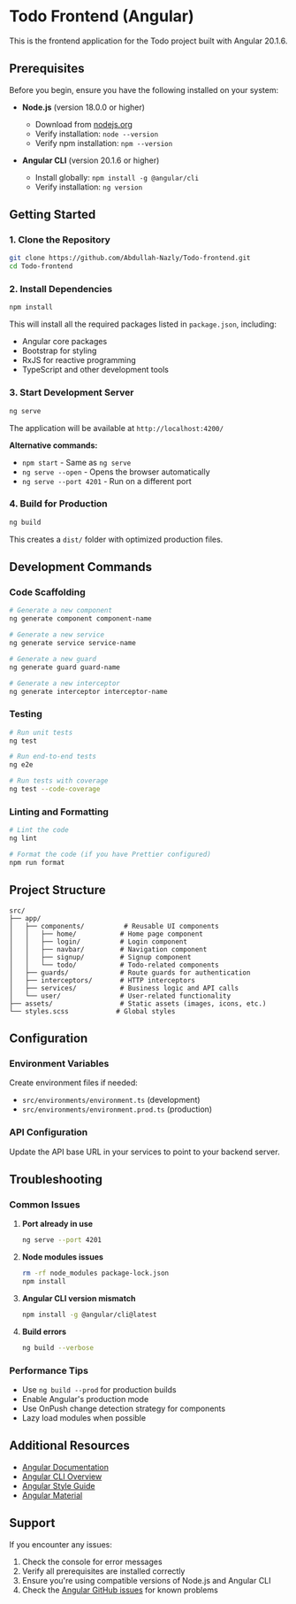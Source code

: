 # Todo Frontend (Angular)

This is the frontend application for the Todo project built with Angular 20.1.6.

## Prerequisites

Before you begin, ensure you have the following installed on your system:

- **Node.js** (version 18.0.0 or higher)
  - Download from [nodejs.org](https://nodejs.org/)
  - Verify installation: `node --version`
  - Verify npm installation: `npm --version`

- **Angular CLI** (version 20.1.6 or higher)
  - Install globally: `npm install -g @angular/cli`
  - Verify installation: `ng version`

## Getting Started

### 1. Clone the Repository

```bash
git clone https://github.com/Abdullah-Nazly/Todo-frontend.git
cd Todo-frontend
```

### 2. Install Dependencies

```bash
npm install
```

This will install all the required packages listed in `package.json`, including:
- Angular core packages
- Bootstrap for styling
- RxJS for reactive programming
- TypeScript and other development tools

### 3. Start Development Server

```bash
ng serve
```

The application will be available at `http://localhost:4200/`

**Alternative commands:**
- `npm start` - Same as `ng serve`
- `ng serve --open` - Opens the browser automatically
- `ng serve --port 4201` - Run on a different port

### 4. Build for Production

```bash
ng build
```

This creates a `dist/` folder with optimized production files.

## Development Commands

### Code Scaffolding

```bash
# Generate a new component
ng generate component component-name

# Generate a new service
ng generate service service-name

# Generate a new guard
ng generate guard guard-name

# Generate a new interceptor
ng generate interceptor interceptor-name
```

### Testing

```bash
# Run unit tests
ng test

# Run end-to-end tests
ng e2e

# Run tests with coverage
ng test --code-coverage
```

### Linting and Formatting

```bash
# Lint the code
ng lint

# Format the code (if you have Prettier configured)
npm run format
```

## Project Structure

```
src/
├── app/
│   ├── components/          # Reusable UI components
│   │   ├── home/           # Home page component
│   │   ├── login/          # Login component
│   │   ├── navbar/         # Navigation component
│   │   ├── signup/         # Signup component
│   │   └── todo/           # Todo-related components
│   ├── guards/             # Route guards for authentication
│   ├── interceptors/       # HTTP interceptors
│   ├── services/           # Business logic and API calls
│   └── user/               # User-related functionality
├── assets/                 # Static assets (images, icons, etc.)
└── styles.scss            # Global styles
```

## Configuration

### Environment Variables

Create environment files if needed:
- `src/environments/environment.ts` (development)
- `src/environments/environment.prod.ts` (production)

### API Configuration

Update the API base URL in your services to point to your backend server.

## Troubleshooting

### Common Issues

1. **Port already in use**
   ```bash
   ng serve --port 4201
   ```

2. **Node modules issues**
   ```bash
   rm -rf node_modules package-lock.json
   npm install
   ```

3. **Angular CLI version mismatch**
   ```bash
   npm install -g @angular/cli@latest
   ```

4. **Build errors**
   ```bash
   ng build --verbose
   ```

### Performance Tips

- Use `ng build --prod` for production builds
- Enable Angular's production mode
- Use OnPush change detection strategy for components
- Lazy load modules when possible

## Additional Resources

- [Angular Documentation](https://angular.dev/)
- [Angular CLI Overview](https://angular.dev/tools/cli)
- [Angular Style Guide](https://angular.dev/style-guide)
- [Angular Material](https://material.angular.io/)

## Support

If you encounter any issues:
1. Check the console for error messages
2. Verify all prerequisites are installed correctly
3. Ensure you're using compatible versions of Node.js and Angular CLI
4. Check the [Angular GitHub issues](https://github.com/angular/angular/issues) for known problems
